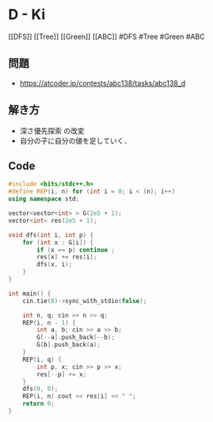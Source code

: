 # D - Ki
[[DFS]] [[Tree]] [[Green]] [[ABC]]
#DFS #Tree #Green #ABC 

## 問題
- https://atcoder.jp/contests/abc138/tasks/abc138_d

## 解き方
- 深さ優先探索 の改変
- 自分の子に自分の値を足していく．

## Code
```C++
#include <bits/stdc++.h>
#define REP(i, n) for (int i = 0; i < (n); i++)
using namespace std;

vector<vector<int> > G(2e5 + 1);
vector<int> res(2e5 + 1);

void dfs(int i, int p) {
	for (int x : G[i]) {
		if (x == p) continue ;
		res[x] += res[i];
		dfs(x, i);
	}
}

int main() {
	cin.tie(0)->sync_with_stdio(false);

	int n, q; cin >> n >> q;
	REP(i, n - 1) {
		int a, b; cin >> a >> b;
		G[--a].push_back(--b);
		G[b].push_back(a);
	}
	REP(i, q) {
		int p, x; cin >> p >> x;
		res[--p] += x;
	}
	dfs(0, 0);
	REP(i, n) cout << res[i] << " ";
	return 0;
}
```